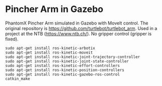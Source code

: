 Pincher Arm in Gazebo
=====================

PhantomX Pincher Arm simulated in Gazebo with MoveIt control. The original repository is https://github.com/turtlebot/turtlebot_arm. Used in a project at the NTB (https://www.ntb.ch/). No gripper control (gripper is fixed).

```
sudo apt-get install ros-kinetic-arbotix
sudo apt-get install ros-kinetic-moveit
sudo apt-get install ros-kinetic-joint-trajectory-controller
sudo apt-get install ros-kinetic-joint-state-controller
sudo apt-get install ros-kinetic-effort-controllers
sudo apt-get install ros-kinetic-position-controllers
sudo apt-get install ros-kinetic-gazebo-ros-control
catkin_make

```